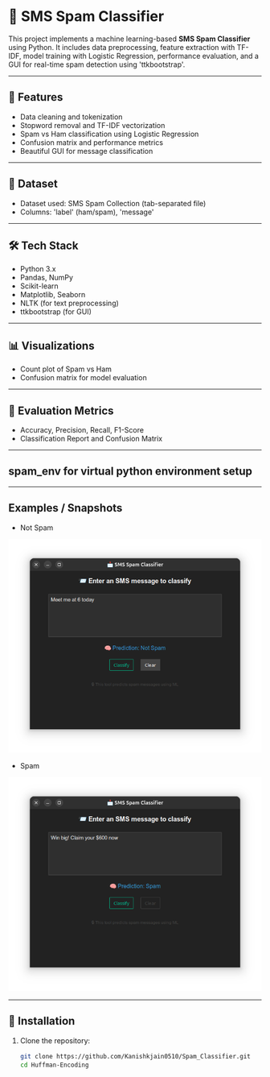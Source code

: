# 🧠 SMS Spam Classifier

This project implements a machine learning-based **SMS Spam Classifier** using Python. It includes data preprocessing, feature extraction with TF-IDF, model training with Logistic Regression, performance evaluation, and a GUI for real-time spam detection using 'ttkbootstrap'.

---

## 🚀 Features

- Data cleaning and tokenization
- Stopword removal and TF-IDF vectorization
- Spam vs Ham classification using Logistic Regression
- Confusion matrix and performance metrics
- Beautiful GUI for message classification

---

## 📂 Dataset

- Dataset used: SMS Spam Collection (tab-separated file)
- Columns: 'label' (ham/spam), 'message'

---

## 🛠️ Tech Stack

- Python 3.x
- Pandas, NumPy
- Scikit-learn
- Matplotlib, Seaborn
- NLTK (for text preprocessing)
- ttkbootstrap (for GUI)

---

## 📊 Visualizations

- Count plot of Spam vs Ham
- Confusion matrix for model evaluation

---

## 🧪 Evaluation Metrics

- Accuracy, Precision, Recall, F1-Score
- Classification Report and Confusion Matrix

---

## spam_env for virtual python environment setup

---

## Examples / Snapshots
- Not Spam

![NotSpam](images/not_spam.png)

- Spam

![Spam](images/spam.png)

---

## 🧰 Installation

1. Clone the repository:
   ```bash
   git clone https://github.com/Kanishkjain0510/Spam_Classifier.git
   cd Huffman-Encoding
